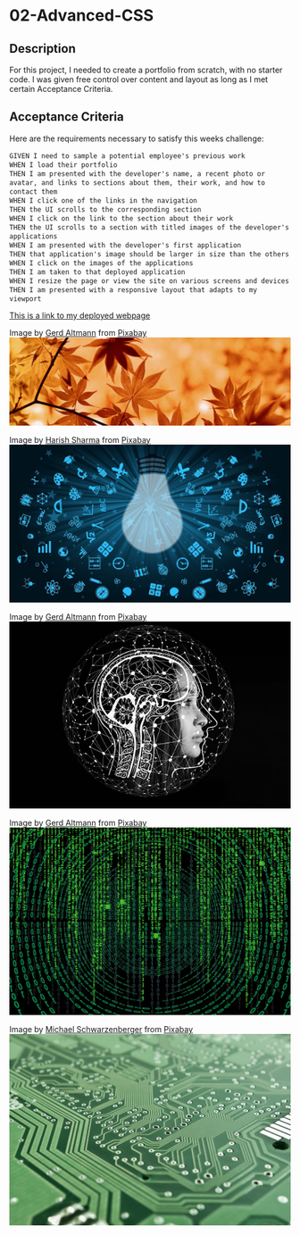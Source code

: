 # 02-Advanced-CSS

## Description
For this project, I needed to create a portfolio from scratch, with no starter code. I was given free control over content and layout as long as I met certain Acceptance Criteria.

## Acceptance Criteria

Here are the requirements necessary to satisfy this weeks challenge:

```
GIVEN I need to sample a potential employee's previous work
WHEN I load their portfolio
THEN I am presented with the developer's name, a recent photo or avatar, and links to sections about them, their work, and how to contact them
WHEN I click one of the links in the navigation
THEN the UI scrolls to the corresponding section
WHEN I click on the link to the section about their work
THEN the UI scrolls to a section with titled images of the developer's applications
WHEN I am presented with the developer's first application
THEN that application's image should be larger in size than the others
WHEN I click on the images of the applications
THEN I am taken to that deployed application
WHEN I resize the page or view the site on various screens and devices
THEN I am presented with a responsive layout that adapts to my viewport
```
<a href="https://rhinosstuff.github.io/02-Advanced-CSS/">This is a link to my deployed webpage</a>


Image by <a href="https://pixabay.com/users/geralt-9301/?utm_source=link-attribution&utm_medium=referral&utm_campaign=image&utm_content=1079235">Gerd Altmann</a> from <a href="https://pixabay.com//?utm_source=link-attribution&utm_medium=referral&utm_campaign=image&utm_content=1079235">Pixabay</a>
![alt text](assets/images/banner.jpg)

Image by <a href="https://pixabay.com/users/harishs-3407954/?utm_source=link-attribution&utm_medium=referral&utm_campaign=image&utm_content=3245793">Harish Sharma</a> from <a href="https://pixabay.com//?utm_source=link-attribution&utm_medium=referral&utm_campaign=image&utm_content=3245793">Pixabay</a>
![alt text](assets/images/light-bulb.jpg)

Image by <a href="https://pixabay.com/users/geralt-9301/?utm_source=link-attribution&utm_medium=referral&utm_campaign=image&utm_content=4389372">Gerd Altmann</a> from <a href="https://pixabay.com//?utm_source=link-attribution&utm_medium=referral&utm_campaign=image&utm_content=4389372">Pixabay</a>
![alt text](assets/images/ai.jpg)

Image by <a href="https://pixabay.com/users/geralt-9301/?utm_source=link-attribution&utm_medium=referral&utm_campaign=image&utm_content=2953869">Gerd Altmann</a> from <a href="https://pixabay.com//?utm_source=link-attribution&utm_medium=referral&utm_campaign=image&utm_content=2953869">Pixabay</a>
![alt text](assets/images/matrix.jpg)

Image by <a href="https://pixabay.com/users/blickpixel-52945/?utm_source=link-attribution&utm_medium=referral&utm_campaign=image&utm_content=453758">Michael Schwarzenberger</a> from <a href="https://pixabay.com//?utm_source=link-attribution&utm_medium=referral&utm_campaign=image&utm_content=453758">Pixabay</a>
![alt text](assets/images/board.jpg)